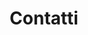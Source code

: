 ---
widget: contact
headless: true  # This file represents a page section.

# ... Put Your Section Options Here (title etc.) ...
title: Contatti
subtitle: ''
weight: 100

content:
  # Automatically link email and phone or display as text?
  autolink: true

  # Email form provider
  form:
    provider: 
    formspree:
      id:
    netlify:
      # Enable CAPTCHA challenge to reduce spam?
      captcha: false

  # Contact details (edit or remove options as required)
  email: settignanocdp@gmail.com
  phone: 055 697007
  address:
    street: via San Romano 1
    city: Firenze
#    region: FI
    postcode: '50135'
    country: Italia
    country_code: IT
  coordinates:
    latitude: '43.7831028'
    longitude: '11.3215723'
  # directions: Enter Building 1 and take the stairs to Office 200 on Floor 2
#  office_hours:
#    - 'Monday 10:00 to 13:00'
#    - 'Wednesday 09:00 to 10:00'
#  appointment_url: 'https://calendly.com'
  contact_links:
    - icon: newspaper
      icon_pack: fas
      name: Newsletter
      link: https://www.autistici.org/mailman/listinfo/socicdpsett
    - icon: facebook
      icon_pack: fab
      name: Facebook
      link: https://www.facebook.com/settignanocdp
    - icon: instagram
      icon_pack: fab
      name: Instagram
      link: https://www.instagram.com/cdpsettignano/
    - icon: github
      icon_pack: fab
      name: GitHub
      link: https://github.com/settignano

design:
  # Choose how many columns the section has. Valid values: '1' or '2'.
  columns: '2'
---